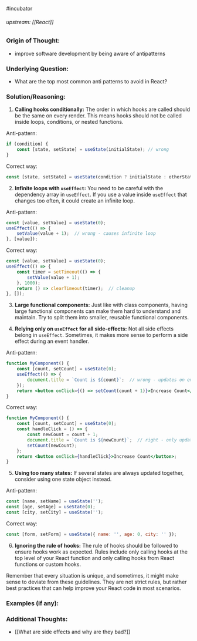 #incubator 
###### upstream: [[React]]

### Origin of Thought:
- improve software development by being aware of antipatterns

### Underlying Question: 
- What are the top most common anti patterns to avoid in React? 

### Solution/Reasoning: 
1.  **Calling hooks conditionally:** The order in which hooks are called should be the same on every render. This means hooks should not be called inside loops, conditions, or nested functions.

Anti-pattern:

```jsx
if (condition) {   
	const [state, setState] = useState(initialState); // wrong 
}
```


Correct way:


```jsx
const [state, setState] = useState(condition ? initialState : otherState); // right
```


2.  **Infinite loops with `useEffect`:** You need to be careful with the dependency array in `useEffect`. If you use a value inside `useEffect` that changes too often, it could create an infinite loop.

Anti-pattern:

```jsx
const [value, setValue] = useState(0);  
useEffect(() => {   
	setValue(value + 1);  // wrong - causes infinite loop 
}, [value]);
```


Correct way:

```jsx
const [value, setValue] = useState(0);  
useEffect(() => {   
	const timer = setTimeout(() => {     
		setValue(value + 1);  
	}, 1000);      
	return () => clearTimeout(timer);  // cleanup 
}, []);
```


3.  **Large functional components:** Just like with class components, having large functional components can make them hard to understand and maintain. Try to split them into smaller, reusable functional components.

4.  **Relying only on `useEffect` for all side-effects:** Not all side effects belong in `useEffect`. Sometimes, it makes more sense to perform a side effect during an event handler.

Anti-pattern:

```jsx
function MyComponent() {   
	const [count, setCount] = useState(0);    
	useEffect(() => {     
		document.title = `Count is ${count}`;  // wrong - updates on every render   
	});    
	return <button onClick={() => setCount(count + 1)}>Increase Count</button>; 
}
```


Correct way:


```jsx
function MyComponent() {   
	const [count, setCount] = useState(0);    
	const handleClick = () => {     
		const newCount = count + 1;     
		document.title = `Count is ${newCount}`;  // right - only updates on click     
		setCount(newCount);   
	};    
	return <button onClick={handleClick}>Increase Count</button>; 
}
```

5.  **Using too many states:** If several states are always updated together, consider using one state object instead.

Anti-pattern:


```jsx
const [name, setName] = useState(''); 
const [age, setAge] = useState(0); 
const [city, setCity] = useState('');
```

Correct way:


```jsx
const [form, setForm] = useState({ name: '', age: 0, city: '' });
```


6.  **Ignoring the rule of hooks:** The rule of hooks should be followed to ensure hooks work as expected. Rules include only calling hooks at the top level of your React function and only calling hooks from React functions or custom hooks.


Remember that every situation is unique, and sometimes, it might make sense to deviate from these guidelines. They are not strict rules, but rather best practices that can help improve your React code in most scenarios.

### Examples (if any): 


### Additional Thoughts: 
- [[What are side effects and why are they bad?]]
